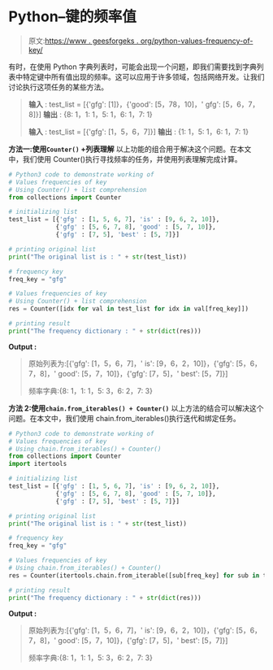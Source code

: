 # Python–键的频率值

> 原文:[https://www . geesforgeks . org/python-values-frequency-of-key/](https://www.geeksforgeeks.org/python-values-frequencies-of-key/)

有时，在使用 Python 字典列表时，可能会出现一个问题，即我们需要找到字典列表中特定键中所有值出现的频率。这可以应用于许多领域，包括网络开发。让我们讨论执行这项任务的某些方法。

> **输入** : test_list = [{'gfg': [1]}，{'good': [5，78，10]，' gfg': [5，6，7，8]}]
> **输出** : {8: 1，1: 1，5: 1，6: 1，7: 1}
> 
> **输入** : test_list = [{'gfg': [1，5，6，7]}]
> **输出** : {1: 1，5: 1，6: 1，7: 1}

**方法一:使用`Counter()` +列表理解**
以上功能的组合用于解决这个问题。在本文中，我们使用 Counter()执行寻找频率的任务，并使用列表理解完成计算。

```py
# Python3 code to demonstrate working of 
# Values frequencies of key
# Using Counter() + list comprehension
from collections import Counter

# initializing list
test_list = [{'gfg' : [1, 5, 6, 7], 'is' : [9, 6, 2, 10]},
             {'gfg' : [5, 6, 7, 8], 'good' : [5, 7, 10]},
             {'gfg' : [7, 5], 'best' : [5, 7]}]

# printing original list
print("The original list is : " + str(test_list))

# frequency key 
freq_key = "gfg"

# Values frequencies of key
# Using Counter() + list comprehension
res = Counter([idx for val in test_list for idx in val[freq_key]])

# printing result 
print("The frequency dictionary : " + str(dict(res))) 
```

**Output :**

> 原始列表为:[{'gfg': [1，5，6，7]，' is': [9，6，2，10]}，{'gfg': [5，6，7，8]，' good': [5，7，10]}，{'gfg': [7，5]，' best': [5，7]}]
> 
> 频率字典:{8: 1，1: 1，5: 3，6: 2，7: 3}

**方法 2:使用`chain.from_iterables() + Counter()`**
以上方法的结合可以解决这个问题。在本文中，我们使用 chain.from_iterables()执行迭代和绑定任务。

```py
# Python3 code to demonstrate working of 
# Values frequencies of key
# Using chain.from_iterables() + Counter()
from collections import Counter
import itertools

# initializing list
test_list = [{'gfg' : [1, 5, 6, 7], 'is' : [9, 6, 2, 10]},
             {'gfg' : [5, 6, 7, 8], 'good' : [5, 7, 10]},
             {'gfg' : [7, 5], 'best' : [5, 7]}]

# printing original list
print("The original list is : " + str(test_list))

# frequency key 
freq_key = "gfg"

# Values frequencies of key
# Using chain.from_iterables() + Counter()
res = Counter(itertools.chain.from_iterable([sub[freq_key] for sub in test_list]))

# printing result 
print("The frequency dictionary : " + str(dict(res))) 
```

**Output :**

> 原始列表为:[{'gfg': [1，5，6，7]，' is': [9，6，2，10]}，{'gfg': [5，6，7，8]，' good': [5，7，10]}，{'gfg': [7，5]，' best': [5，7]}]
> 
> 频率字典:{8: 1，1: 1，5: 3，6: 2，7: 3}